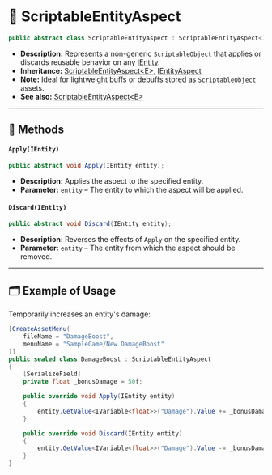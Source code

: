 # 🧩 ScriptableEntityAspect

```csharp
public abstract class ScriptableEntityAspect : ScriptableEntityAspect<IEntity>, IEntityAspect
```

- **Description:** Represents a non-generic `ScriptableObject` that applies or discards reusable behavior on
  any [IEntity](../Entities/IEntity.md).
- **Inheritance:** [ScriptableEntityAspect&lt;E&gt;](SceneEntityAspect%601.md), [IEntityAspect](IEntityAspect.md)
- **Note:** Ideal for lightweight buffs or debuffs stored as `ScriptableObject` assets.
- **See also:** [ScriptableEntityAspect&lt;E&gt;](ScriptableEntityAspect%601.md)

---

## 🏹 Methods

#### `Apply(IEntity)`

```csharp
public abstract void Apply(IEntity entity);
```

- **Description:** Applies the aspect to the specified entity.
- **Parameter:** `entity` – The entity to which the aspect will be applied.

#### `Discard(IEntity)`

```csharp
public abstract void Discard(IEntity entity);
```

- **Description:** Reverses the effects of `Apply` on the specified entity.
- **Parameter:** `entity` – The entity from which the aspect should be removed.

---

## 🗂 Example of Usage

Temporarily increases an entity's damage:

```csharp
[CreateAssetMenu(
    fileName = "DamageBoost",
    menuName = "SampleGame/New DamageBoost"
)]
public sealed class DamageBoost : ScriptableEntityAspect
{
    [SerializeField]
    private float _bonusDamage = 50f;

    public override void Apply(IEntity entity)
    {
        entity.GetValue<IVariable<float>>("Damage").Value += _bonusDamage;
    }

    public override void Discard(IEntity entity)
    {
        entity.GetValue<IVariable<float>>("Damage").Value -= _bonusDamage;
    }
}
```